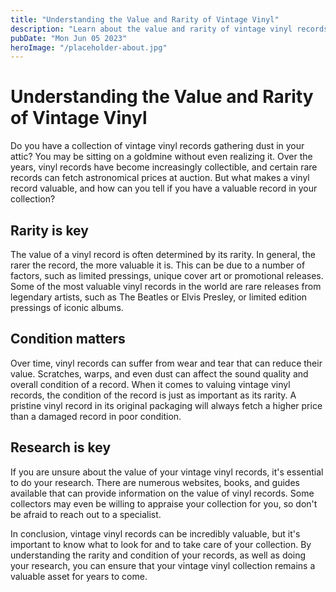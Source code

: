 ```yaml
---
title: "Understanding the Value and Rarity of Vintage Vinyl"
description: "Learn about the value and rarity of vintage vinyl records and why they are highly sought after by collectors. Discover some of the most valuable vinyl records in history."
pubDate: "Mon Jun 05 2023"
heroImage: "/placeholder-about.jpg"
---
```


# Understanding the Value and Rarity of Vintage Vinyl

Do you have a collection of vintage vinyl records gathering dust in your attic? You may be sitting on a goldmine without even realizing it. Over the years, vinyl records have become increasingly collectible, and certain rare records can fetch astronomical prices at auction. But what makes a vinyl record valuable, and how can you tell if you have a valuable record in your collection?

## Rarity is key

The value of a vinyl record is often determined by its rarity. In general, the rarer the record, the more valuable it is. This can be due to a number of factors, such as limited pressings, unique cover art or promotional releases. Some of the most valuable vinyl records in the world are rare releases from legendary artists, such as The Beatles or Elvis Presley, or limited edition pressings of iconic albums.

## Condition matters

Over time, vinyl records can suffer from wear and tear that can reduce their value. Scratches, warps, and even dust can affect the sound quality and overall condition of a record. When it comes to valuing vintage vinyl records, the condition of the record is just as important as its rarity. A pristine vinyl record in its original packaging will always fetch a higher price than a damaged record in poor condition.

## Research is key

If you are unsure about the value of your vintage vinyl records, it&#39;s essential to do your research. There are numerous websites, books, and guides available that can provide information on the value of vinyl records. Some collectors may even be willing to appraise your collection for you, so don&#39;t be afraid to reach out to a specialist.

In conclusion, vintage vinyl records can be incredibly valuable, but it&#39;s important to know what to look for and to take care of your collection. By understanding the rarity and condition of your records, as well as doing your research, you can ensure that your vintage vinyl collection remains a valuable asset for years to come.